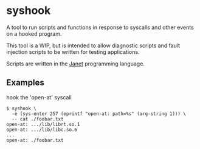 # syshook

A tool to run scripts and functions in response to syscalls and other events on
a hooked program.

This tool is a WIP, but is intended to allow diagnostic scripts and fault injection
scripts to be written for testing applications.

Scripts are written in the [Janet](https://janet-lang.org/) programming language.

## Examples

hook the 'open-at' syscall

```
$ syshook \
  -e (sys-enter 257 (eprintf "open-at: path=%s" (arg-string 1))) \
  -- cat ./foobar.txt
open-at: .../lib/librt.so.1
open-at: .../lib/libc.so.6
...
open-at: ./foobar.txt
```

